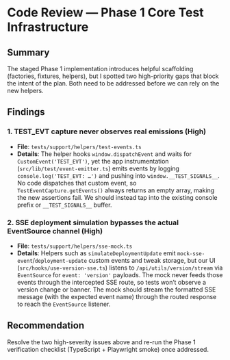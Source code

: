 # Code Review — Phase 1 Core Test Infrastructure

## Summary
The staged Phase 1 implementation introduces helpful scaffolding (factories, fixtures, helpers), but I spotted two high-priority gaps that block the intent of the plan. Both need to be addressed before we can rely on the new helpers.

## Findings

### 1. TEST_EVT capture never observes real emissions (High)
- **File**: `tests/support/helpers/test-events.ts`
- **Details**: The helper hooks `window.dispatchEvent` and waits for `CustomEvent('TEST_EVT')`, yet the app instrumentation (`src/lib/test/event-emitter.ts`) emits events by logging `console.log('TEST_EVT: …')` and pushing into `window.__TEST_SIGNALS__`. No code dispatches that custom event, so `TestEventCapture.getEvents()` always returns an empty array, making the new assertions fail. We should instead tap into the existing console prefix or `__TEST_SIGNALS__` buffer.

### 2. SSE deployment simulation bypasses the actual EventSource channel (High)
- **File**: `tests/support/helpers/sse-mock.ts`
- **Details**: Helpers such as `simulateDeploymentUpdate` emit `mock-sse-event`/`deployment-update` custom events and tweak storage, but our UI (`src/hooks/use-version-sse.ts`) listens to `/api/utils/version/stream` via `EventSource` for `event: 'version'` payloads. The mock never feeds those events through the intercepted SSE route, so tests won’t observe a version change or banner. The mock should stream the formatted SSE message (with the expected event name) through the routed response to reach the `EventSource` listener.

## Recommendation
Resolve the two high-severity issues above and re-run the Phase 1 verification checklist (TypeScript + Playwright smoke) once addressed.

